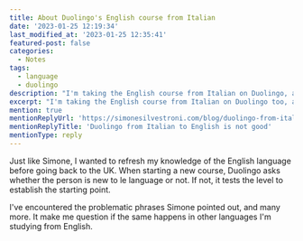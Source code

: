 ```yaml
---
title: About Duolingo's English course from Italian
date: '2023-01-25 12:19:34'
last_modified_at: '2023-01-25 12:35:41'
featured-post: false
categories:
  - Notes
tags:
  - language
  - duolingo
description: "I'm taking the English course from Italian on Duolingo, and I can confirm it's not good."
excerpt: "I'm taking the English course from Italian on Duolingo too, and I can confirm it's not good."
mention: true
mentionReplyUrl: 'https://simonesilvestroni.com/blog/duolingo-from-italian-to-english-is-not-good/'
mentionReplyTitle: 'Duolingo from Italian to English is not good'
mentionType: reply
---
```

Just like Simone, I wanted to refresh my knowledge of the English language before going back to the UK. When starting a new course, Duolingo asks whether the person is new to le language or not. If not, it tests the level to establish the starting point.

I've encountered the problematic phrases Simone pointed out, and many more. It make me question if the same happens in other languages I'm studying from English.